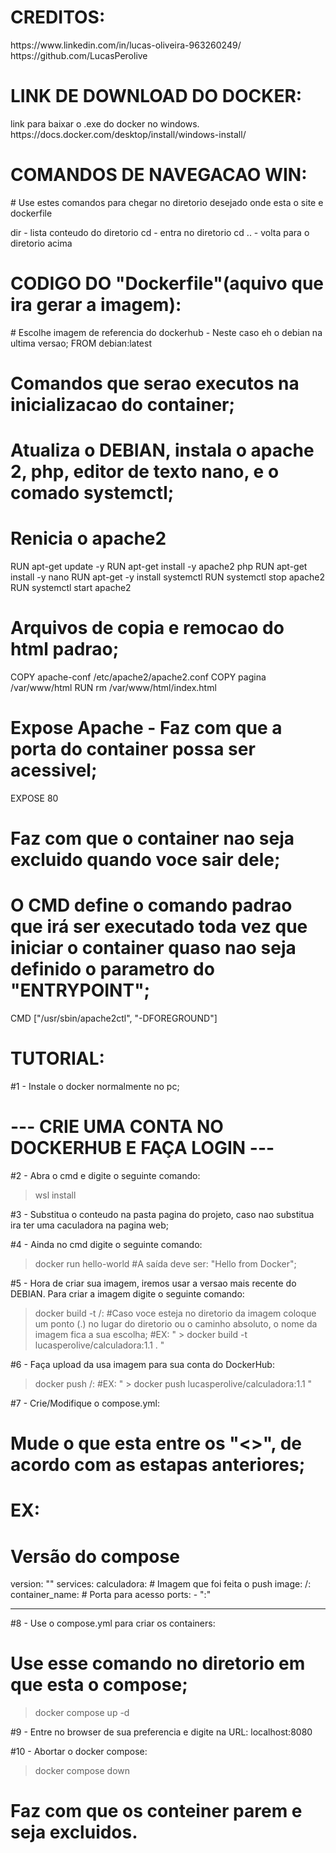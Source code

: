<h1>CREDITOS:</h1>
https://www.linkedin.com/in/lucas-oliveira-963260249/
https://github.com/LucasPerolive


<h1>LINK DE DOWNLOAD DO DOCKER:</h1>
link para baixar o .exe do docker no windows.
https://docs.docker.com/desktop/install/windows-install/



<h1>COMANDOS DE NAVEGACAO WIN:</h1>
# Use estes comandos para chegar no diretorio desejado onde esta o site e dockerfile

dir - lista conteudo do diretorio
cd - entra no diretorio
cd .. - volta para o diretorio acima



<h1>CODIGO DO "Dockerfile"(aquivo que ira gerar a imagem):</h1>
# Escolhe imagem de referencia do  dockerhub - Neste caso eh o debian na ultima versao;
FROM debian:latest

# Comandos que serao executos na inicializacao do container;
# Atualiza o DEBIAN, instala o apache 2, php, editor de texto nano, e o comado systemctl;
# Renicia o apache2
RUN apt-get update -y
RUN apt-get install -y apache2 php
RUN apt-get install -y nano
RUN apt-get -y install systemctl
RUN systemctl stop apache2
RUN systemctl start apache2

# Arquivos de copia e remocao do html padrao;
COPY apache-conf /etc/apache2/apache2.conf
COPY pagina /var/www/html
RUN rm /var/www/html/index.html

# Expose Apache - Faz com que a porta do container possa ser acessivel;
EXPOSE 80

# Faz com que o container nao seja excluido quando voce sair dele;
# O CMD define o comando padrao que irá ser executado toda vez que iniciar o container quaso nao seja definido o parametro do "ENTRYPOINT";
CMD ["/usr/sbin/apache2ctl", "-DFOREGROUND"]



<h1>TUTORIAL:</h1>

#1 - Instale o docker normalmente no pc;
# --- CRIE UMA CONTA NO DOCKERHUB E FAÇA LOGIN --- 

#2 - Abra o cmd e digite o seguinte comando: 
>wsl install

#3 - Substitua o conteudo na pasta pagina do projeto, caso nao substitua ira ter uma caculadora na pagina web;

#4 - Ainda no cmd digite o seguinte comando:
>docker run hello-world
#A saída deve ser: "Hello from Docker";

#5 - Hora de criar sua imagem, iremos usar a versao mais recente do DEBIAN. Para criar a imagem digite o seguinte comando:
> docker build -t <nomedousuariododockerhub>/<nomedaimagem>:<versao> <diretorio>
#Caso voce esteja no diretorio da imagem coloque um ponto (.) no lugar do diretorio ou o caminho absoluto, o nome da imagem fica a sua escolha;
#EX: "  > docker build -t lucasperolive/calculadora:1.1 .  "

#6 - Faça upload da usa imagem para sua conta do DockerHub:
> docker push <nomedousuariododockerhub>/<nomedaimagem>:<versao>
#EX: "  > docker push lucasperolive/calculadora:1.1   "

#7 - Crie/Modifique o compose.yml:
# Mude o que esta entre os "<>", de acordo com as estapas anteriores;
<h1>EX:</h1>

# Versão do compose
version: "<versao>"
services:
  calculadora:
    # Imagem que foi feita o push
    image: <nomedousuariododockerhub>/<nomedaimagem>:<versao>
    container_name: <nomedocontainer>
    # Porta para acesso
    ports:
      - "<portadeacesso>:<portadoprotocolo>"
<hr>

#8 - Use o compose.yml para criar os containers:
# Use esse comando no diretorio em que esta o compose;
> docker compose up -d

#9 - Entre no browser de sua preferencia e digite na URL:
localhost:8080

#10 - Abortar o docker compose:
> docker compose down
# Faz com que os conteiner parem e seja excluidos.




